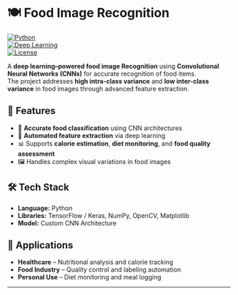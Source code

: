 # 🍽 Food Image Recognition

[![Python](https://img.shields.io/badge/Python-3.x-blue.svg)](https://www.python.org/)  
[![Deep Learning](https://img.shields.io/badge/Deep%20Learning-TensorFlow%2FKeras-orange)](https://www.tensorflow.org/)  
[![License](https://img.shields.io/badge/License-MIT-green.svg)](LICENSE)  

A **deep learning–powered food image Recognition** using **Convolutional Neural Networks (CNNs)** for accurate recognition of food items.  
The project addresses **high intra-class variance** and **low inter-class variance** in food images through advanced feature extraction.  

## 🚀 Features
- 🍲 **Accurate food classification** using CNN architectures  
- 🧠 **Automated feature extraction** via deep learning  
- 📊 Supports **calorie estimation**, **diet monitoring**, and **food quality assessment**  
- 🖼 Handles complex visual variations in food images  

## 🛠 Tech Stack
- **Language:** Python  
- **Libraries:** TensorFlow / Keras, NumPy, OpenCV, Matplotlib  
- **Model:** Custom CNN Architecture  

## 📌 Applications
- **Healthcare** – Nutritional analysis and calorie tracking  
- **Food Industry** – Quality control and labeling automation  
- **Personal Use** – Diet monitoring and meal logging  

---


